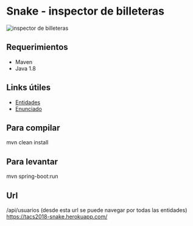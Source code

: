 # Snake - inspector de billeteras

![inspector de billeteras](https://i.ytimg.com/vi/SBSIotb48Jc/hqdefault.jpg)

## Requerimientos
- Maven
- Java 1.8

## Links útiles
* [Entidades](https://drive.google.com/file/d/1zwPUHzhI3LDzClJPeA2sCS8lPmJ7Yh3X/view?usp=sharing)
* [Enunciado](https://docs.google.com/document/d/e/2PACX-1vRLeXzBReqD6_mOCdQL-N6-zrgQjLa7CRfaPn_k4oVKGXnlZdwEhEv3oYhMv7jmFw1xSLJh7GZFPswi/pub)

## Para compilar 
mvn clean install

## Para levantar
mvn spring-boot:run


## Url
/api/usuarios (desde esta url se puede navegar por todas las entidades)
https://tacs2018-snake.herokuapp.com/
